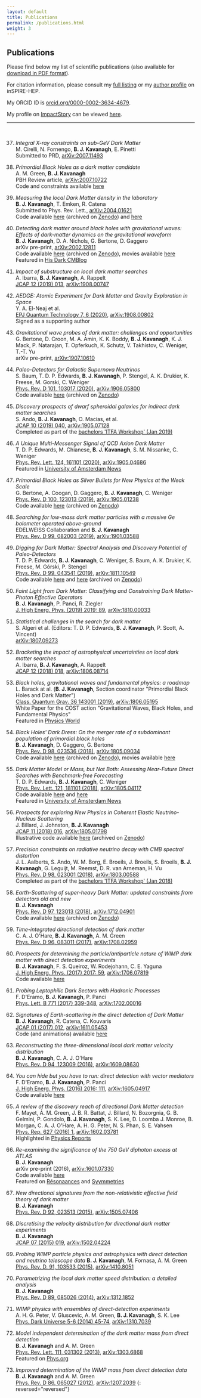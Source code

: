 ```yaml
---
layout: default
title: Publications
permalink: /publications.html
weight: 3
---
```


## Publications

Please find below my list of scientific publications (also available for [download in PDF format](/assets/BradleyKAVANAGH-PublicationList.pdf)). 

For citation information, please consult my [full listing](https://inspirehep.net/search?p=exactauthor%3AB.J.Kavanagh.1&sf=earliestdate) or my [author profile](http://inspirehep.net/author/profile/B.J.Kavanagh.1) on inSPIRE-HEP.

My ORCID ID is [orcid.org/0000-0002-3634-4679](https://orcid.org/0000-0002-3634-4679). 

My profile on [ImpactStory](https://impactstory.org/) can be viewed [here](https://impactstory.org/u/0000-0002-3634-4679).


*** 
<br>

37. *Integral X-ray constraints on sub-GeV Dark Matter*  
M. Cirelli, N. Fornengo, **B. J. Kavanagh**, E. Pinetti  
Submitted to PRD, [arXiv:2007.11493](https://arxiv.org/abs/2007.11493)

36. *Primordial Black Holes as a dark matter candidate*  
A. M. Green, **B. J. Kavanagh**  
PBH Review article, [arXiv:2007.10722](https://arxiv.org/abs/2007.10722)  
Code and constraints available [here](https://github.com/bradkav/PBHbounds)

35. *Measuring the local Dark Matter density in the laboratory*  
**B. J. Kavanagh**, T. Emken, R. Catena  
Submitted to Phys. Rev. Lett., [arXiv:2004.01621](https://arxiv.org/abs/2004.01621)  
Code available [here](https://github.com/bradkav/EarthScatterLikelihood) (archived on [Zenodo](https://doi.org/10.5281/zenodo.3725882)) and [here](https://github.com/temken/DaMaSCUS/tree/v1.1)

34. *Detecting dark matter around black holes with gravitational waves: Effects of dark-matter dynamics on the gravitational waveform*  
**B. J. Kavanagh**, D. A. Nichols, G. Bertone, D. Gaggero  
arXiv pre-print, [arXiv:2002.12811](https://arxiv.org/abs/2002.12811)  
Code available [here](https://github.com/bradkav/HaloFeedback) (archived on [Zenodo](https://doi.org/10.5281/zenodo.3688812)), movies available [here](https://doi.org/10.6084/m9.figshare.11663676)  
Featured in [His Dark CMBlog](https://www.sunnyvagnozzi.com/blog/top-arxiv-week-10-2020)

33. *Impact of substructure on local dark matter searches*  
A. Ibarra, **B. J. Kavanagh**, A. Rappelt  
[JCAP 12 (2019) 013](https://doi.org/10.1088/1475-7516/2019/12/013), [arXiv:1908.00747](https://arxiv.org/abs/1908.00747)  

32. *AEDGE: Atomic Experiment for Dark Matter and Gravity Exploration in Space*  
Y. A. El-Neaj et al.  
[EPJ Quantum Technology 7, 6 (2020)](https://doi.org/10.1140/epjqt/s40507-020-0080-0), [arXiv:1908.00802](https://arxiv.org/abs/1908.00802)  
Signed as a supporting author

31. *Gravitational wave probes of dark matter: challenges and opportunities*  
G. Bertone, D. Croon, M. A. Amin, K. K. Boddy, **B. J. Kavanagh**, K. J. Mack, P. Natarajan, T. Opferkuch, K. Schutz, V. Takhistov, C. Weniger, T.-T. Yu  
arXiv pre-print, [arXiv:1907.10610](https://arxiv.org/abs/1907.10610)  

30. *Paleo-Detectors for Galactic Supernova Neutrinos*  
S. Baum, T. D. P. Edwards, **B. J. Kavanagh**, P. Stengel, A. K. Drukier, K. Freese, M. Gorski, C. Weniger  
[Phys. Rev. D 101, 103017 (2020)](https://doi.org/10.1103/PhysRevD.101.103017), [arXiv:1906.05800](https://arxiv.org/abs/1906.05800)  
Code available [here](https://github.com/tedwards2412/SN-paleology) (archived on [Zenodo](https://doi.org/10.5281/zenodo.3066206))

29. *Discovery prospects of dwarf spheroidal galaxies for indirect dark matter searches*  
S. Ando, **B. J. Kavanagh**, O. Macias, et al.  
[JCAP 10 (2019) 040](https://doi.org/10.1088/1475-7516/2019/10/040), [arXiv:1905.07128](https://arxiv.org/abs/1905.07128)  
Completed as part of the [bachelors 'ITFA Workshop' (Jan 2019)](https://iop.uva.nl/content/news/2019/10/bachelor-students-publish-research-on-dwarf-galaxies.html)

28. *A Unique Multi-Messenger Signal of QCD Axion Dark Matter*  
T. D. P. Edwards, M. Chianese, **B. J. Kavanagh**, S. M. Nissanke, C. Weniger  
[Phys. Rev. Lett. 124, 161101 (2020)](https://doi.org/10.1103/PhysRevLett.124.161101), [arXiv:1905.04686](https://arxiv.org/abs/1905.04686)  
Featured in [University of Amsterdam News](https://iop.uva.nl/content/news/2020/04/black-holes-may-shed-light-on-dark-matter.html)

27. *Primordial Black Holes as Silver Bullets for New Physics at the Weak Scale*  
G. Bertone, A. Coogan, D. Gaggero, **B. J. Kavanagh**, C. Weniger  
[Phys. Rev. D 100, 123013 (2019)](https://doi.org/10.1103/PhysRevD.100.123013), [arXiv:1905.01238](https://arxiv.org/abs/1905.01238)  
Code available [here](https://github.com/adam-coogan/pbhs_vs_wimps) (archived on [Zenodo](https://zenodo.org/badge/latestdoi/169754838))

26. *Searching for low-mass dark matter particles with a massive Ge bolometer operated above-ground*  
EDELWEISS Collaboration and **B. J. Kavanagh**  
[Phys. Rev. D 99, 082003 (2019)](https://doi.org/10.1103/PhysRevD.99.082003), [arXiv:1901.03588](https://arxiv.org/abs/1901.03588)  

25. *Digging for Dark Matter: Spectral Analysis and Discovery Potential of Paleo-Detectors*  
T. D. P. Edwards, **B. J. Kavanagh**, C. Weniger, S. Baum, A. K. Drukier, K. Freese, M. Górski, P. Stengel  
[Phys. Rev. D 99, 043541 (2019)](https://doi.org/10.1103/PhysRevD.99.043541), [arXiv:1811.10549](https://arxiv.org/abs/1811.10549)    
Code available [here](https://github.com/tedwards2412/paleopy/) and  [here](https://github.com/tedwards2412/paleo_detectors/) (archived on [Zenodo](https://zenodo.org/badge/latestdoi/142072044))  

24. *Faint Light from Dark Matter: Classifying and Constraining Dark Matter-Photon Effective Operators*  
**B. J. Kavanagh**, P. Panci, R. Ziegler  
[J. High Energ. Phys. (2019) 2019: 89](https://doi.org/10.1007/JHEP04(2019)089), [arXiv:1810.00033](https://arxiv.org/abs/1810.00033)  

23. *Statistical challenges in the search for dark matter*  
S. Algeri et al. (Editors: T. D. P. Edwards, **B. J. Kavanagh**, P. Scott, A. Vincent)  
[arXiv:1807.09273](https://arxiv.org/abs/1807.09273)  

22. *Bracketing the impact of astrophysical uncertainties on local dark matter searches*  
A. Ibarra, **B. J. Kavanagh**, A. Rappelt  
[JCAP 12 (2018) 018](https://doi.org/10.1088/1475-7516/2018/12/018), [arXiv:1806.08714](https://arxiv.org/abs/1806.08714)  

21. *Black holes, gravitational waves and fundamental physics: a roadmap*  
L. Barack at al. (**B. J. Kavanagh**, Section coordinator "Primordial Black Holes and Dark Matter")  
[Class. Quantum Grav. 36 143001 (2019)](https://doi.org/10.1088/1361-6382/ab0587), [arXiv:1806.05195](https://arxiv.org/abs/1806.05195)  
White Paper for the COST action "Gravitational Waves, Black Holes, and Fundamental Physics"  
Featured in [Physics World](https://physicsworld.com/a/roadmap-offers-expert-insight-into-gravitational-wave-astronomy/)

20. *Black Holes' Dark Dress: On the merger rate of a subdominant population of primordial black holes*  
**B. J. Kavanagh**, D. Gaggero, G. Bertone  
[Phys. Rev. D 98, 023536 (2018)](https://doi.org/10.1103/PhysRevD.98.023536), [arXiv:1805.09034](https://arxiv.org/abs/1805.09034)  
Code available [here](https://github.com/bradkav/BlackHolesDarkDress) (archived on [Zenodo](https://doi.org/10.5281/zenodo.1251160)), movies available [here](https://doi.org/10.6084/m9.figshare.6298397)

19. *Dark Matter Model or Mass, but Not Both: Assessing Near-Future Direct Searches with Benchmark-free Forecasting*  
T. D. P. Edwards, **B. J. Kavanagh**, C. Weniger  
[Phys. Rev. Lett. 121, 181101 (2018)](https://doi.org/10.1103/PhysRevLett.121.181101), [arXiv:1805.04117](https://arxiv.org/abs/1805.04117)  
Code available [here](https://github.com/bradkav/WIMpy_NREFT) and [here](https://github.com/tedwards2412/benchmark_free_forecasting)  
Featured in [University of Amsterdam News](http://iop.uva.nl/content/news/2018/11/mass-or-interaction-but-not-both.html)

18. *Prospects for exploring New Physics in Coherent Elastic Neutrino-Nucleus Scattering*  
J. Billard, J. Johnston, **B. J. Kavanagh**  
[JCAP 11 (2018) 016](https://doi.org/10.1088/1475-7516/2018/11/016), [arXiv:1805.01798](https://arxiv.org/abs/1805.01798)  
Illustrative code available [here](https://github.com/bradkav/CEvNS) (archived on [Zenodo](https://doi.org/10.5281/zenodo.1229055))

17. *Precision constraints on radiative neutrino decay with CMB spectral distortion*  
J. L. Aalberts, S. Ando, W. M. Borg, E. Broeils, J. Broeils, S. Broeils, **B. J. Kavanagh**, G. Leguijt, M. Reemst, D. R. van Arneman, H. Vu  
[Phys. Rev. D 98, 023001 (2018)](https://doi.org/10.1103/PhysRevD.98.023001), [arXiv:1803.00588](https://arxiv.org/abs/1803.00588)  
Completed as part of the [bachelors 'ITFA Workshop' (Jan 2018)](https://iop.uva.nl/content/news/2018/07/bachelor-workshop-results-in-publication-on-neutrino-decay.html)

16. *Earth-Scattering of super-heavy Dark Matter: updated constraints from detectors old and new*  
**B. J. Kavanagh**  
[Phys. Rev. D 97, 123013 (2018)](https://doi.org/10.1103/PhysRevD.97.123013), [arXiv:1712.04901](https://arxiv.org/abs/1712.04901)  
Code available [here](https://github.com/bradkav/verne) (archived on [Zenodo](https://doi.org/10.5281/zenodo.1115601))

15. *Time-integrated directional detection of dark matter*  
C. A. J. O'Hare, **B. J. Kavanagh**, A. M. Green  
[Phys. Rev. D 96, 083011 (2017)](https://doi.org/10.1103/PhysRevD.96.083011), [arXiv:1708.02959](https://arxiv.org/abs/1708.02959)

14. *Prospects for determining the particle/antiparticle nature of WIMP dark matter with direct detection experiments*  
**B. J. Kavanagh**, F. S. Queiroz, W. Rodejohann, C. E. Yaguna  
[J. High Energ. Phys. (2017) 2017: 59](https://doi.org/10.1007/JHEP10(2017)059), [arXiv:1706.07819](http://arxiv.org/abs/1706.07819)  
Code available [here](https://github.com/bradkav/AntiparticleDM)

13. *Probing Leptophilic Dark Sectors with Hadronic Processes*  
F. D'Eramo, **B. J. Kavanagh**, P. Panci  
[Phys. Lett. B 771 (2017) 339-348](https://doi.org/10.1016/j.physletb.2017.05.063), [arXiv:1702.00016](http://arxiv.org/abs/1702.00016)  

12. *Signatures of Earth-scattering in the direct detection of Dark Matter*  
**B. J. Kavanagh**, R. Catena, C. Kouvaris  
[JCAP 01 (2017) 012](http://dx.doi.org/10.1088/1475-7516/2017/01/012), [arXiv:1611.05453](http://arxiv.org/abs/1611.05453)  
Code (and animations) available [here](https://github.com/bradkav/EarthShadow)

11. *Reconstructing the three-dimensional local dark matter velocity distribution*  
**B. J. Kavanagh**, C. A. J. O'Hare  
[Phys. Rev. D 94, 123009 (2016)](http://dx.doi.org/10.1103/PhysRevD.94.123009), [arXiv:1609.08630](http://arxiv.org/abs/1609.08630)  

10. *You can hide but you have to run: direct detection with vector mediators*  
F. D'Eramo, **B. J. Kavanagh**, P. Panci  
[J. High Energ. Phys. (2016) 2016: 111](http://dx.doi.org/10.1007/JHEP08(2016)111), [arXiv:1605.04917](http://arxiv.org/abs/1605.04917)  
Code available [here](https://github.com/bradkav/runDM)

9. *A review of the discovery reach of directional Dark Matter detection*  
F. Mayet, A. M. Green, J. B. R. Battat, J. Billard, N. Bozorgnia, G. B. Gelmini, P. Gondolo, **B. J. Kavanagh**, S. K. Lee, D. Loomba J. Monroe, B. Morgan, C. A. J. O'Hare, A. H. G. Peter, N. S. Phan, S. E. Vahsen  
[Phys. Rep. 627 (2016) 1](http://dx.doi.org/10.1016/j.physrep.2016.02.007), [arXiv:1602.03781](http://arxiv.org/abs/1602.03781)  
Highlighted in [Physics Reports](http://www.journals.elsevier.com/physics-reports/highlighted-articles/new-eyes-to-detect-the-invisible)

8. *Re-examining the significance of the 750 GeV diphoton excess at ATLAS*  
**B. J. Kavanagh**  
arXiv pre-print (2016), [arXiv:1601.07330](http://arxiv.org/abs/1601.07330)  
Code available [here](https://github.com/bradkav/ATLASfits)   
Featured on [R&eacute;sonaances](http://resonaances.blogspot.fr/2016/01/750-ways-to-leave-your-lover.html) and  [Syymmetries](http://syymmetries.blogspot.com.au/2016/01/friday-wrap-up-diphoton-uncertainties.html)

7. *New directional signatures from the non-relativistic effective field theory of dark matter*  
**B. J. Kavanagh**  
[Phys. Rev. D 92, 023513 (2015)](http://dx.doi.org/10.1103/PhysRevD.92.023513), [arXiv:1505.07406](http://arxiv.org/abs/1505.07406)

6. *Discretising the velocity distribution for directional dark matter experiments*  
**B. J. Kavanagh**  
[JCAP 07 (2015) 019](http://dx.doi.org/10.1088/1475-7516/2015/07/019), [arXiv:1502.04224](http://arxiv.org/abs/1502.04224)

5. *Probing WIMP particle physics and astrophysics with direct detection and neutrino telescope data*
**B. J. Kavanagh**, M. Fornasa, A. M. Green <br>
[Phys. Rev. D. 91, 103533 (2015)](http://dx.doi.org/10.1103/PhysRevD.91.103533), [arXiv:1410.8051](http://arxiv.org/abs/1410.8051)

4. *Parametrizing the local dark matter speed distribution: a detailed analysis*  
**B. J. Kavanagh**  
[Phys. Rev. D 89, 085026 (2014)](http://dx.doi.org/10.1103/PhysRevD.89.085026), [arXiv:1312.1852](http://arxiv.org/abs/1312.1852)

3. *WIMP physics with ensembles of direct-detection experiments*  
A. H. G. Peter, V. Gluscevic, A. M. Green, **B. J. Kavanagh**, S. K. Lee  
[Phys. Dark Universe 5-6 (2014) 45-74](http://dx.doi.org/10.1016/j.dark.2014.10.006), [arXiv:1310.7039](http://arxiv.org/abs/1310.7039)

2. *Model independent determination of the dark matter mass from direct detection*  
**B. J. Kavanagh** and A. M. Green  
[Phys. Rev. Lett. 111, 031302 (2013)](http://dx.doi.org/10.1103/PhysRevLett.111.031302), [arXiv:1303.6868](http://arxiv.org/abs/1303.6868)  
Featured on [Phys.org](http://phys.org/news/2013-07-model-independent-dark-mass-future-discoveries.html)

1. *Improved determination of the WIMP mass from direct detection data*  
**B. J. Kavanagh** and A. M. Green  
[Phys. Rev. D 86, 065027 (2012)](http://dx.doi.org/10.1103/PhysRevD.86.065027), [arXiv:1207.2039](http://arxiv.org/abs/1207.2039)
{: reversed="reversed"}
